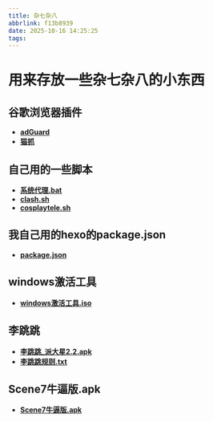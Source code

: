 ```yaml
---
title: 杂七杂八
abbrlink: f13b8939
date: 2025-10-16 14:25:25
tags:
---
```

# 用来存放一些杂七杂八的小东西

## 谷歌浏览器插件

- **[adGuard](../others/adGuard.crx)**
- **[猫抓](../others/cat-cash.crx)**

## 自己用的一些脚本

- **[系统代理.bat](../others/系统代理.bat)**
- **[clash.sh](../others/clash.sh)**
- **[cosplaytele.sh](../others/cosplaytele.sh)**

## 我自己用的hexo的package.json

- **[package.json](../others/package.json)**

## windows激活工具

- **[windows激活工具.iso](../others/windows激活工具.iso)**

## 李跳跳

- **[李跳跳_派大星2.2.apk](../others/李跳跳_派大星2.2.apk)**
- **[李跳跳规则.txt](../others/李跳跳规则.txt)**

## Scene7牛逼版.apk
- **[Scene7牛逼版.apk](../others/Scene7牛逼版.apk)**

